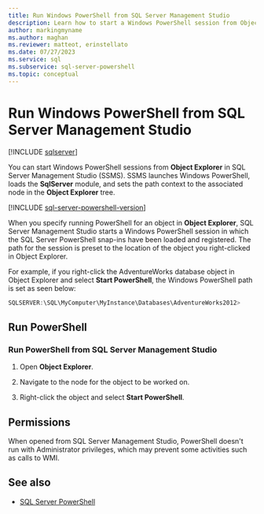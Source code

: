 ```yaml
---
title: Run Windows PowerShell from SQL Server Management Studio
description: Learn how to start a Windows PowerShell session from Object Explorer in SQL Server Management Studio, with the path preset to the location of your choice of objects.
author: markingmyname
ms.author: maghan
ms.reviewer: matteot, erinstellato
ms.date: 07/27/2023
ms.service: sql
ms.subservice: sql-server-powershell
ms.topic: conceptual 
---
```


# Run Windows PowerShell from SQL Server Management Studio

[!INCLUDE [sqlserver](../includes/applies-to-version/sqlserver.md)]

You can start Windows PowerShell sessions from **Object Explorer** in SQL Server Management Studio (SSMS). SSMS launches Windows PowerShell, loads the **SqlServer** module, and sets the path context to the associated node in the **Object Explorer** tree.

[!INCLUDE [sql-server-powershell-version](../includes/sql-server-powershell-version.md)]

When you specify running PowerShell for an object in **Object Explorer**, SQL Server Management Studio starts a Windows PowerShell session in which the SQL Server PowerShell snap-ins have been loaded and registered. The path for the session is preset to the location of the object you right-clicked in Object Explorer.

For example, if you right-click the AdventureWorks database object in Object Explorer and select **Start PowerShell**, the Windows PowerShell path is set as seen below:

```powershell
SQLSERVER:\SQL\MyComputer\MyInstance\Databases\AdventureWorks2012>
```

## Run PowerShell

### Run PowerShell from SQL Server Management Studio

1. Open **Object Explorer**.

1. Navigate to the node for the object to be worked on.

1. Right-click the object and select **Start PowerShell**.

## Permissions

When opened from SQL Server Management Studio, PowerShell doesn't run with Administrator privileges, which may prevent some activities such as calls to WMI.

## See also

- [SQL Server PowerShell](sql-server-powershell.md)
